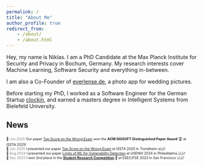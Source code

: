 ```yaml
---
permalink: /
title: "About Me"
author_profile: true
redirect_from:
    - /about/
    - /about.html
---
```


Hey, my name is Niklas. I am a PhD Candidate at the Max Planck Institute for Security and Privacy in Bochum, Germany. My research interests cover Machine Learning, Software Security and everything in-between.

I am also a Co-Founder of [everlense.de](https://www.everlense.de), a photo app for wedding pictures.

Before starting my PhD, I worked as a Software Engineer for the German Startup [clockin](https://www.clockin.de), and earned a masters degree in Intelligent Systems from Bielefeld University.

## News

<span style="font-size: 0.65em;">📰 <font color="gray">Jun 2025</font> Our paper [Top Score on the Wrong Exam](https://niklasrisse.github.io) won the **ACM SIGSOFT Distinguished Paper Award** 🏆 at ISSTA 2025!</span><br>
<span style="font-size: 0.65em;">📰 <font color="gray">Jun 2025</font> I presented our paper [Top Score on the Wrong Exam](https://niklasrisse.github.io) at ISSTA 2025 in Trondheim 🇳🇴!</span><br>
<span style="font-size: 0.65em;">📰 <font color="gray">Aug 2024</font> I presented our paper [Limits of ML for Vulnerability Detection](https://niklasrisse.github.io) at USENIX 2024 in Philadelphia 🇺🇸!</span><br>
<span style="font-size: 0.65em;">📰 <font color="gray">Dec 2023</font> I won 2nd place in the **[Student Research Competition](https://niklasrisse.github.io)** 🥈 at ESEC/FSE 2023 in San Francisco 🇺🇸!</span><br>
